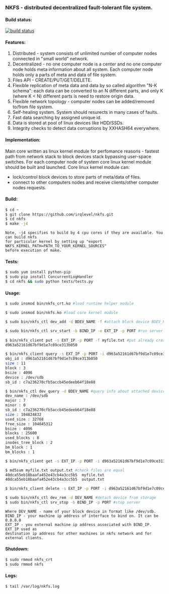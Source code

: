 ### NKFS - distributed decentralized fault-tolerant file system.

#### Build status:
[![build status](https://travis-ci.org/irqlevel/nkfs.svg?branch=master)](https://travis-ci.org/irqlevel/nkfs)

#### Features:
1. Distributed - system consists of unlimited number of computer nodes connected in
"small world" network.
2. Decentralized - no one computer node is a center and no one computer node
holds meta information about all system. Each computer node holds only a parts
of meta and data of file system.
3. Files API - CREATE/PUT/GET/DELETE.
4. Flexible replication of meta data and data by so called algorithm "N-K schema":
each data can be converted to an N different parts, and only K (where K < N) different parts is need
to restore origin data.
5. Flexible network topology - computer nodes can be added/removed to/from
file system.
6. Self-healing system. System should resurects in many cases of faults.
7. Fast data searching by assigned unique id.
8. Data is stored at pool of linux devices like HDD/SSDs.
9. Integrity checks to detect data corruptions by XXHASH64 everywhere.

#### Implementation:
Main core written as linux kernel module for perfomance reasons - fastest path
from network stack to block devices stack bypassing user-space switches.
For each computer node of system core linux kernel module should be built and launched.
Core linux kernel module can:
- lock/control block devices to store parts of meta/data of files.
- connect to other computers nodes
and receive clients/other computer nodes requests.

#### Build:
```sh
$ cd ~
$ git clone https://github.com/irqlevel/nkfs.git
$ cd nkfs
$ make -j4
```
```
Note, -j4 specifies to build by 4 cpu cores if they are available. You can build nkfs
for particular kernel by setting up "export NKFS_KERNEL_PATH=PATH_TO_YOUR_KERNEL_SOURCES"
before execution of make.
```

#### Tests:
```sh
$ sudo yum install python-pip
$ sudo pip install ConcurrentLogHandler
$ cd nkfs && sudo python tests/tests.py
```

#### Usage:
```sh
$ sudo insmod bin/nkfs_crt.ko #load runtime helper module

$ sudo insmod bin/nkfs.ko #load core kernel module

$ sudo bin/nkfs_ctl dev_add -d BDEV_NAME -f #attach block device BDEV_NAME to file system and format(!!!) it.

$ sudo bin/nkfs_ctl srv_start -b BIND_IP -e EXT_IP -p PORT #run server at BIND_IP:PORT and EXT_IP:PORT available for other clients/servers.
 
$ bin/nkfs_client put -s EXT_IP -p PORT -f myfile.txt #put already created file 'myfile.txt' inside storage
d963a52161d67bf9d1e7c09ce313b050

$ bin/nkfs_client query -s EXT_IP -p PORT -i d963a52161d67bf9d1e7c09ce313b050 #query stored file
obj_id : d963a52161d67bf9d1e7c09ce313b050 
size : 11
block : 3
bsize : 4096
device : /dev/sdb
sb_id : c7a236270cfb5accb45edeeb64f18e88

$ bin/nkfs_ctl dev_query -d BDEV_NAME #query info about attached device by it's name
dev_name : /dev/sdb
major : 7
minor : 0
sb_id : c7a236270cfb5accb45edeeb64f18e88
size : 104824832
used_size : 32768
free_size : 104845312
bsize : 4096
blocks : 25600
used_blocks : 8
inodes_tree_block : 2
bm_block : 1
bm_blocks : 1

$ bin/nkfs_client get -s EXT_IP -p PORT -i d963a52161d67bf9d1e7c09ce313b050 -f output.txt #read file back from storage

$ md5sum myfile.txt output.txt #check files are equal
40dca55eb18baafa452e43cb4a3cc5b5  myfile.txt
40dca55eb18baafa452e43cb4a3cc5b5  output.txt

$ bin/nkfs_client delete -s EXT_IP -p PORT -i d963a52161d67bf9d1e7c09ce313b050 #delete file from storage

$ sudo bin/nkfs_ctl dev_rem -d DEV_NAME #detach device from storage
$ sudo bin/nkfs_ctl srv_stop -b BIND_IP -p PORT #stop server
```
```
Where DEV_NAME - name of your block device in format like /dev/sdb.
BIND_IP - your machine ip address of interface to bind on. It can be 0.0.0.0
EXT_IP - you external machine ip address associated with BIND_IP. EXT_IP used as
destination ip address for other machines in nkfs network and for external clients.
```

#### Shutdown:
```sh
$ sudo rmmod nkfs_crt
$ sudo rmmod nkfs
```
#### Logs:
```sh
$ tail /var/log/nkfs.log
```
